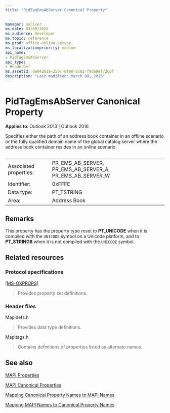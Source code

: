 ```yaml
---
title: "PidTagEmsAbServer Canonical Property"
 
 
manager: soliver
ms.date: 03/09/2015
ms.audience: Developer
ms.topic: reference
ms.prod: office-online-server
ms.localizationpriority: medium
api_name:
- PidTagEmsAbServer
api_type:
- HeaderDef
ms.assetid: de942619-2507-8fe0-bc81-f9da9ef7266f
description: "Last modified: March 09, 2015"
---
```


# PidTagEmsAbServer Canonical Property

  
  
**Applies to**: Outlook 2013 | Outlook 2016 
  
Specifies either the path of an address book container in an offline scenario or the fully qualified domain name of the global catalog server where the address book container resides in an online scenario.
  
## 

|||
|:-----|:-----|
|Associated properties:  <br/> |PR_EMS_AB_SERVER, PR_EMS_AB_SERVER_A, PR_EMS_AB_SERVER_W  <br/> |
|Identifier:  <br/> |0xFFFE  <br/> |
|Data type:  <br/> |PT_TSTRING  <br/> |
|Area:  <br/> |Address Book  <br/> |
   
## Remarks

This property has the property type reset to **PT_UNICODE** when it is compiled with the  `UNICODE` symbol on a Unicode platform, and to **PT_STRING8** when it is not compiled with the  `UNICODE` symbol. 
  
## Related resources

### Protocol specifications

[[MS-OXPROPS]](https://msdn.microsoft.com/library/f6ab1613-aefe-447d-a49c-18217230b148%28Office.15%29.aspx)
  
> Provides property set definitions.
    
### Header files

Mapidefs.h
  
> Provides data type definitions.
    
Mapitags.h
  
> Contains definitions of properties listed as alternate names.
    
## See also



[MAPI Properties](mapi-properties.md)
  
[MAPI Canonical Properties](mapi-canonical-properties.md)
  
[Mapping Canonical Property Names to MAPI Names](mapping-canonical-property-names-to-mapi-names.md)
  
[Mapping MAPI Names to Canonical Property Names](mapping-mapi-names-to-canonical-property-names.md)

